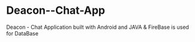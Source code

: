 # Deacon--Chat-App
Deacon - Chat Application built with Android and JAVA &amp; FireBase is used for DataBase
